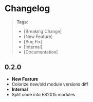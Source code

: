 # Changelog

> **Tags:**
> - [Breaking Change]
> - [New Feature]
> - [Bug Fix]
> - [Internal]
> - [Documentation]


## 0.2.0

 * **New Feature**
  * Colorize new/old module versions diff
 * **Internal**
  * Split code into ES2015 modules